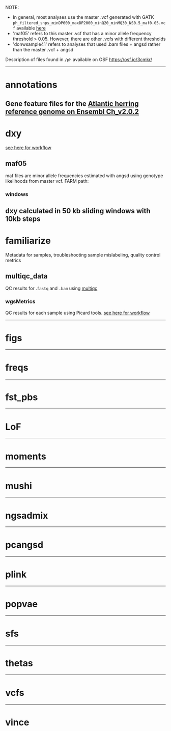 


NOTE: 

- In general, most analyses use the master .vcf generated with GATK
  `ph_filtered_snps_minDP600_maxDP2000_minQ20_minMQ30_NS0.5_maf0.05.vcf` 
  available [here](https://osf.io/3cmkr/)
- 'maf05' refers to this master .vcf that has a minor allele frequency 
  threshold > 0.05. However, there are other .vcfs with different 
  thresholds
- 'donwsample41' refers to analyses that used .bam files + angsd
  rather than the master .vcf + angsd
  
Description of files found in `/ph` available on OSF
https://osf.io/3cmkr/

---
# annotations
Gene feature files for the [Atlantic herring reference genome on Ensembl Ch_v2.0.2](https://uswest.ensembl.org/Clupea_harengus/Info/Index)
---

# dxy
[see here for workflow](https://htmlpreview.github.io/?https://github.com/joemcgirr/pac_herring/blob/master/Rmarkdown/popgen_stats/popgen_stats.html#5_Dxy)
## maf05
maf files are minor allele frequencies estimated with angsd using genotype likelihoods from master vcf.
FARM path: 
### windows
dxy calculated in 50 kb sliding windows with 10kb steps
---

# familiarize
Metadata for samples, troubleshooting sample mislabeling, quality control metrics
## multiqc_data
QC results for .`fastq` and `.bam` using [multiqc](https://multiqc.info/)
### wgsMetrics
QC results for each sample using Picard tools.
[see here for workflow](https://htmlpreview.github.io/?https://htmlpreview.github.io/?https://github.com/joemcgirr/pac_herring/blob/master/Rmarkdown/fastq_to_vcf/fastq_to_vcf.html#5_Interrogate_alignment_files)

---
# figs
---
# freqs
---
# fst_pbs
---
# LoF
---
# moments
---
# mushi
---
# ngsadmix
---
# pcangsd
---
# plink
---
# popvae
---
# sfs
---
# thetas
---
# vcfs
---
# vince



